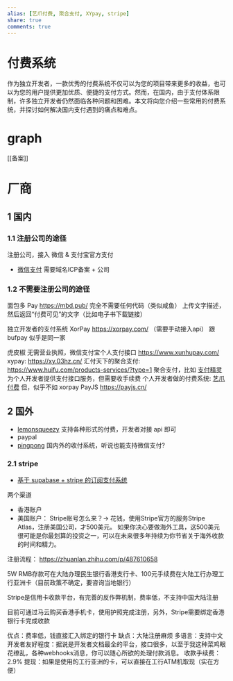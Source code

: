 ```yaml
---
alias: [艺爪付费, 聚合支付, XYpay, stripe]
share: true
comments: true
---
```

# 付费系统
作为独立开发者，一款优秀的付费系统不仅可以为您的项目带来更多的收益，也可以为您的用户提供更加优质、便捷的支付方式。然而，在国内，由于支付体系限制，许多独立开发者仍然面临各种问题和困难。本文将向您介绍一些常用的付费系统，并探讨如何解决国内支付遇到的痛点和难点。

# graph
[[备案]]

# 厂商

## 1 国内

### 1.1 注册公司的途径
注册公司，接入 微信 & 支付宝官方支付

- [微信支付](https://pay.weixin.qq.com/static/applyment_guide/applyment_detail_website.shtml) 需要域名ICP备案 + 公司

### 1.2 不需要注册公司的途径

面包多 Pay https://mbd.pub/ 完全不需要任何代码（类似咸鱼） 上传文字描述，然后返回“付费可见”的文字（比如电子书下载链接）

独立开发者的支付系统 XorPay https://xorpay.com/ （需要手动接入api） 跟 bufpay 似乎是同一家

虎皮椒 无需营业执照，微信支付宝个人支付接口 https://www.xunhupay.com/
xypay: https://xy.03hz.cn/
汇付天下的聚合支付: https://www.huifu.com/products-services/?type=1
聚合支付，比如 [支付精灵](http://www.payelves.com) 为个人开发者提供支付接口服务，但需要收手续费
个人开发者做的付费系统: [艺爪付费](https://www.ezfuns.com/revenue/) 但，似乎不如 xorpay
PayJS https://payjs.cn/

## 2 国外

- [lemonsqueezy](https://www.lemonsqueezy.com/) 支持各种形式的付费，开发者对接 api 即可
- paypal
- [pingpong](https://www.pingpongx.com/)  国内外的收付系统，听说也能支持微信支付?

### 2.1 stripe
- [基于 supabase + stripe 的订阅支付系统](https://github.com/vercel/nextjs-subscription-payments)

两个渠道
- 香港账户
- 美国账户： Stripe账号怎么来？→ 花钱，使用Stripe官方的服务Stripe Atlas，注册美国公司，才500美元。 如果你决心要做海外工具，这500美元很可能是你最划算的投资之一，可以在未来很多年持续为你节省关于海外收款的时间和精力。

注册流程： https://zhuanlan.zhihu.com/p/487610658

5W RMB存款可在大陆办理民生银行香港支行卡、100元手续费在大陆工行办理工行亚洲卡（目前政策不确定，要咨询当地银行）

Stripe是信用卡收款平台，有完善的反作弊机制，费率低，不支持中国大陆注册

目前可通过马云购买香港手机卡，使用护照完成注册，另外，Stripe需要绑定香港银行卡完成收款

优点：费率低，钱直接汇入绑定的银行卡
缺点：大陆注册麻烦
多语言：支持中文
开发者友好程度：据说是开发者文档最全的平台，接口很多，以至于我这种菜鸡眼花缭乱，各种webhooks消息，你可以随心所欲的处理付款消息。
收款手续费：2.9%
提现：如果是使用的工行亚洲的卡，可以直接在工行ATM机取现（实在方便）